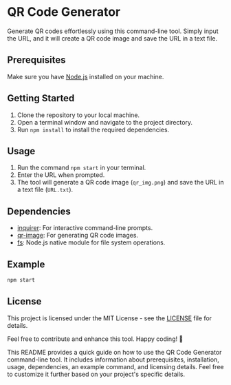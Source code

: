 # QR Code Generator

Generate QR codes effortlessly using this command-line tool. Simply input the URL, and it will create a QR code image and save the URL in a text file.

## Prerequisites

Make sure you have [Node.js](https://nodejs.org/) installed on your machine.

## Getting Started

1. Clone the repository to your local machine.
2. Open a terminal window and navigate to the project directory.
3. Run `npm install` to install the required dependencies.

## Usage

1. Run the command `npm start` in your terminal.
2. Enter the URL when prompted.
3. The tool will generate a QR code image (`qr_img.png`) and save the URL in a text file (`URL.txt`).

## Dependencies

- [inquirer](https://www.npmjs.com/package/inquirer): For interactive command-line prompts.
- [qr-image](https://www.npmjs.com/package/qr-image): For generating QR code images.
- [fs](https://nodejs.org/api/fs.html): Node.js native module for file system operations.

## Example

```bash
npm start
```

## License

This project is licensed under the MIT License - see the [LICENSE](LICENSE) file for details.

Feel free to contribute and enhance this tool. Happy coding! 🚀

This README provides a quick guide on how to use the QR Code Generator command-line tool. It includes information about prerequisites, installation, usage, dependencies, an example command, and licensing details. Feel free to customize it further based on your project's specific details.

